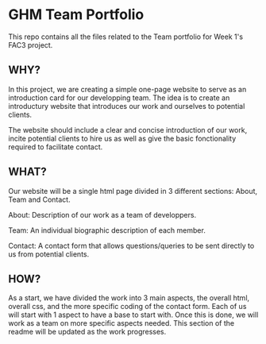 # GHM Team Portfolio

This repo contains all the files related to the Team portfolio for Week 1's FAC3 project.

## WHY?

In this project, we are creating a simple one-page website to serve as an introduction card for our developping team. The idea is to create an introductury website that introduces our work and ourselves to potential clients.

The website should include a clear and concise introduction of our work, incite potential clients to hire us as well as give the basic fonctionality required to facilitate contact.

## WHAT?

Our website will be a single html page divided in 3 different sections: About, Team and Contact. 

About: Description of our work as a team of developpers.

Team: An individual biographic description of each member.

Contact: A contact form that allows questions/queries to be sent directly to us from potential clients.

## HOW?

As a start, we have divided the work into 3 main aspects, the overall html, overall css, and the more specific coding of the contact form. Each of us will start with 1 aspect to have a base to start with. Once this is done, we will work as a team on more specific aspects needed. This section of the readme will be updated as the work progresses.




